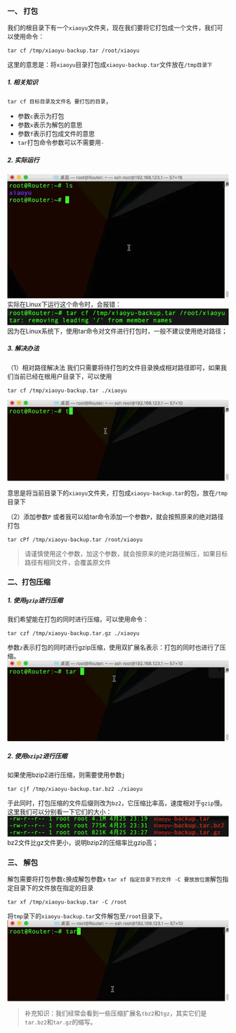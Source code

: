 ### 一、 打包
我们的根目录下有一个`xiaoyu`文件夹，现在我们要将它打包成一个文件，我们可以使用命令：
```
tar cf /tmp/xiaoyu-backup.tar /root/xiaoyu
```
这里的意思是：将`xiaoyu`目录打包成`xiaoyu-backup.tar`文件放在`/tmp目录下`

##### 1. 相关知识
`tar cf 目标目录及文件名 要打包的目录`，
* 参数`c`表示为打包
* 参数`x`表示为解包的意思 
* 参数`f`表示打包成文件的意思
* `tar`打包命令参数可以不需要用`-`

##### 2. 实际运行
![01](localpicbed/05_打包压缩和解压缩.assets/01.gif)
实际在Linux下运行这个命令时，会报错：
![02](localpicbed/05_打包压缩和解压缩.assets/02.png)
因为在Linux系统下，使用tar命令对文件进行打包时，一般不建议使用绝对路径；

#####  3. 解决办法
（1）相对路径解决法
我们只需要将待打包的文件目录换成相对路径即可，如果我们当前已经在根用户目录下，可以使用
```
tar cf /tmp/xiaoyu-backup.tar ./xiaoyu
```
![03](localpicbed/05_打包压缩和解压缩.assets/03.gif)

意思是将当前目录下的`xiaoyu`文件夹，打包成`xiaoyu-backup.tar`的包，放在`/tmp`目录下

（2）添加参数`P`
或者我可以给tar命令添加一个参数`P`，就会按照原来的绝对路径打包
```
tar cPf /tmp/xiaoyu-backup.tar /root/xiaoyu
```

> 请谨慎使用这个参数，加这个参数，就会按原来的绝对路径解压，如果目标路径有相同文件，会覆盖原文件

### 二、打包压缩
##### 1. 使用`gzip`进行压缩
我们希望能在打包的同时进行压缩，可以使用命令：
```
tar czf /tmp/xiaoyu-backup.tar.gz ./xiaoyu
```
参数`z`表示打包的同时进行gzip压缩，使用双扩展名表示：打包的同时也进行了压缩。
![04](localpicbed/05_打包压缩和解压缩.assets/04.gif)

##### 2. 使用`bzip2`进行压缩
如果使用bzip2进行压缩，则需要使用参数`j`
```
tar cjf /tmp/xiaoyu-backup.tar.bz2 ./xiaoyu
```

于此同时，打包压缩的文件后缀则改为`bz2`，它压缩比率高，速度相对于`gzip`慢。
这里我们可以分别看一下它们的大小：
![05](localpicbed/05_打包压缩和解压缩.assets/05.png)
bz2文件比gz文件更小，说明bzip2的压缩率比gzip高；

### 三、 解包

解包需要将打包参数`c`换成解包参数`x`
`tar xf 指定目录下的文件 -C 要放放位置`解包指定目录下的文件放在指定的目录
```
tar xf /tmp/xiaoyu-backup.tar -C /root
```
将`tmp`录下的`xiaoyu-backup.tar`文件解包至`/root`目录下。
![06](localpicbed/05_打包压缩和解压缩.assets/06.gif)


> 补充知识：我们经常会看到一些压缩扩展名`tbz2`和`tgz`，其实它们是`tar.bz2`和`tar.gz`的缩写。